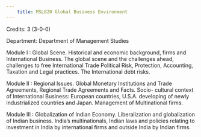```yaml
---
    title: MSL820 Global Business Environment
---
```

Credits: 3 (3-0-0)

Department: Department of Management Studies

Module I : Global Scene. Historical and economic background, firms and International Business. The global scene and the challenges ahead, challenges to free International Trade Political Risk, Protection, Accounting, Taxation and Legal practices. The International debt risks.

Module II : Regional Issues. Global Monetary Institutions and Trade Agreements, Regional Trade Agreements and Facts. Socio- cultural context of International Business: European countries, U.S.A. developing of newly industrialized countries and Japan. Management of Multinational firms.

Module III : Globalization of Indian Economy. Liberalization and globalization of Indian business. India’s multinationals, Indian laws and policies relating to investment in India by international firms and outside India by Indian firms.
